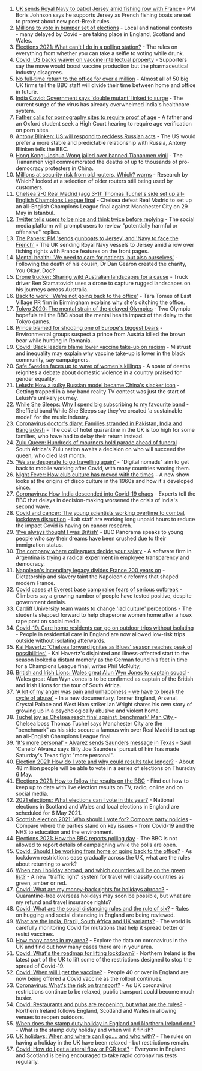 1. [UK sends Royal Navy to patrol Jersey amid fishing row with France](https://www.bbc.co.uk/news/uk-57003069) - PM Boris Johnson says he supports Jersey as French fishing boats are set to protest about new post-Brexit rules.
2. [Millions to vote in bumper set of elections](https://www.bbc.co.uk/news/uk-politics-56998434) - Local and national contests - many delayed by Covid - are taking place in England, Scotland and Wales.
3. [Elections 2021: What can't I do in a polling station?](https://www.bbc.co.uk/news/explainers-56849080) - The rules on everything from whether you can take a selfie to voting while drunk.
4. [Covid: US backs waiver on vaccine intellectual property](https://www.bbc.co.uk/news/world-us-canada-57004302) - Supporters say the move would boost vaccine production but the pharmaceutical industry disagrees.
5. [No full-time return to the office for over a million](https://www.bbc.co.uk/news/business-56972207) - Almost all of 50 big UK firms tell the BBC staff will divide their time between home and office in future.
6. [India Covid: Government says 'double mutant' linked to surge](https://www.bbc.co.uk/news/world-asia-india-57004764) - The current surge of the virus has already overwhelmed India's healthcare system.
7. [Father calls for pornography sites to require proof of age](https://www.bbc.co.uk/news/education-56993735) - A father and an Oxford student seek a High Court hearing to require age verification on porn sites.
8. [Antony Blinken: US will respond to reckless Russian acts](https://www.bbc.co.uk/news/world-us-canada-57002792) - The US would prefer a more stable and predictable relationship with Russia, Antony Blinken tells the BBC.
9. [Hong Kong: Joshua Wong jailed over banned Tiananmen vigil](https://www.bbc.co.uk/news/world-asia-china-57005120) - The Tiananmen vigil commemorated the deaths of up to thousands of pro-democracy protesters in China.
10. [Millions at security risk from old routers, Which? warns](https://www.bbc.co.uk/news/technology-56996717) - Research by Which? looked at a selection of older routers still being used by customers.
11. [Chelsea 2-0 Real Madrid (agg 3-1): Thomas Tuchel's side set up all-English Champions League final](https://www.bbc.co.uk/sport/football/56985477) - Chelsea defeat Real Madrid to set up an all-English Champions League final against Manchester City on 29 May in Istanbul.
12. [Twitter tells users to be nice and think twice before replying](https://www.bbc.co.uk/news/business-57004794) - The social media platform will prompt users to review "potentially harmful or offensive" replies.
13. [The Papers: PM 'sends gunboats to Jersey' and 'Navy to face the French'](https://www.bbc.co.uk/news/blogs-the-papers-57004022) - The UK sending Royal Navy vessels to Jersey amid a row over fishing rights with France features on the front pages.
14. [Mental health: 'We need to care for patients, but also ourselves'](https://www.bbc.co.uk/news/uk-england-london-56983061) - Following the death of his cousin, Dr Dan Gearon created the charity, You Okay, Doc?
15. [Drone trucker: Sharing wild Australian landscapes for a cause](https://www.bbc.co.uk/news/world-australia-56990845) - Truck driver Ben Stamatovich uses a drone to capture rugged landscapes on his journeys across Australia.
16. [Back to work: 'We're not going back to the office'](https://www.bbc.co.uk/news/business-56999831) - Tara Tomes of East Village PR firm in Birmingham explains why she's ditching the office.
17. [Tokyo 2020: The mental strain of the delayed Olympics](https://www.bbc.co.uk/news/world-57001404) - Two Olympic hopefuls tell the BBC about the mental health impact of the delay to the Tokyo games.
18. [Prince blamed for shooting one of Europe's biggest bears](https://www.bbc.co.uk/news/world-europe-56991543) - Environmental groups suspect a prince from Austria killed the brown bear while hunting in Romania.
19. [Covid: Black leaders blame lower vaccine take-up on racism](https://www.bbc.co.uk/news/health-56813982) - Mistrust and inequality may explain why vaccine take-up is lower in the black community, say campaigners.
20. [Safe Sweden faces up to wave of women's killings](https://www.bbc.co.uk/news/world-europe-56977771) - A spate of deaths reignites a debate about domestic violence in a country praised for gender equality.
21. [Lelush: How a sulky Russian model became China's slacker icon](https://www.bbc.co.uk/news/world-asia-china-56967923) - Getting trapped in a boy band reality TV contest was just the start of Lelush's unlikely journey.
22. [While She Sleeps: Why I spend big subscribing to my favourite band](https://www.bbc.co.uk/news/newsbeat-56887239) - Sheffield band While She Sleeps say they've created 'a sustainable model' for the music industry.
23. [Coronavirus doctor's diary: Families stranded in Pakistan, India and Bangladesh](https://www.bbc.co.uk/news/health-56873813) - The cost of hotel quarantine in the UK is too high for some families, who have had to delay their return instead.
24. [Zulu Queen: Hundreds of mourners hold parade ahead of funeral](https://www.bbc.co.uk/news/world-africa-57001682) - South Africa's Zulu nation awaits a decision on who will succeed the queen, who died last month.
25. ['We are desperate to go travelling again'](https://www.bbc.co.uk/news/business-56981100) - "Digital nomads" aim to get back to mobile working after Covid, with many countries wooing them.
26. [Night Fever: How club culture has moved with the times](https://www.bbc.co.uk/news/entertainment-arts-56916861) - A new show looks at the origins of disco culture in the 1960s and how it's developed since.
27. [Coronavirus: How India descended into Covid-19 chaos](https://www.bbc.co.uk/news/world-asia-india-56977653) - Experts tell the BBC that delays in decision-making worsened the crisis of India's second wave.
28. [Covid and cancer: The young scientists working overtime to combat lockdown disruption](https://www.bbc.co.uk/news/newsbeat-56821532) - Lab staff are working long unpaid hours to reduce the impact Covid is having on cancer research.
29. ['I've always thought I was British'](https://www.bbc.co.uk/news/uk-56984268) - BBC Panorama speaks to young people who say their dreams have been crushed due to their immigration status.
30. [The company where colleagues decide your salary](https://www.bbc.co.uk/news/business-56915767) - A software firm in Argentina is trying a radical experiment in employee transparency and democracy.
31. [Napoleon's incendiary legacy divides France 200 years on](https://www.bbc.co.uk/news/world-europe-56977769) - Dictatorship and slavery taint the Napoleonic reforms that shaped modern France.
32. [Covid cases at Everest base camp raise fears of serious outbreak](https://www.bbc.co.uk/news/world-asia-56984320) - Climbers say a growing number of people have tested positive, despite government denials.
33. [Cardiff University team wants to change 'lad culture' perceptions](https://www.bbc.co.uk/news/uk-wales-56933984) - The students stepped forward to help chaperone women home after a hoax rape post on social media.
34. [Covid-19: Care home residents can go on outdoor trips without isolating](https://www.bbc.co.uk/news/uk-56977779) - People in residential care in England are now allowed low-risk trips outside without isolating afterwards.
35. [Kai Havertz: 'Chelsea forward ignites as Blues' season reaches peak of possibilities'](https://www.bbc.co.uk/sport/football/57004403) - Kai Havertz's disjointed and illness-affected start to the season looked a distant memory as the German found his feet in time for a Champions League final, writes Phil McNulty,
36. [British and Irish Lions: Wales great Alun Wyn Jones to captain squad](https://www.bbc.co.uk/sport/rugby-union/57004215) - Wales great Alun Wyn Jones is to be confirmed as captain of the British and Irish Lions for the tour of South Africa.
37. ['A lot of my anger was pain and unhappiness - we have to break the cycle of abuse'](https://www.bbc.co.uk/sport/football/57000650) - In a new documentary, former England, Arsenal, Crystal Palace and West Ham striker Ian Wright shares his own story of growing up in a psychologically abusive and violent home.
38. [Tuchel joy as Chelsea reach final against 'benchmark' Man City ](https://www.bbc.co.uk/sport/football/57004535) - Chelsea boss Thomas Tuchel says Manchester City are the "benchmark" as his side secure a famous win over Real Madrid to set up an all-English Champions League final.
39. ['It's more personal' - Alvarez sends Saunders message in Texas](https://www.bbc.co.uk/sport/boxing/56999903) - Saul 'Canelo' Alvarez says Billy Joe Saunders' pursuit of him has made Saturday's Texas fight "more personal".
40. [Election 2021: How do I vote and why could results take longer?](https://www.bbc.co.uk/news/uk-politics-56581106) - About 48 million people will be able to vote in a series of elections on Thursday 6 May.
41. [Elections 2021: How to follow the results on the BBC](https://www.bbc.co.uk/news/uk-politics-56930132) - Find out how to keep up to date with live election results on TV, radio, online and on social media.
42. [2021 elections: What elections can I vote in this year?](https://www.bbc.co.uk/news/56129210) - National elections in Scotland and Wales and local elections in England are scheduled for 6 May 2021.
43. [Scottish election 2021: Who should I vote for? Compare party policies](https://www.bbc.co.uk/news/uk-scotland-scotland-politics-56510773) - Compare where the parties stand on key issues - from Covid-19 and the NHS to education and the environment.
44. [Elections 2021: How the BBC reports polling day](https://www.bbc.co.uk/news/uk-politics-48124106) - The BBC is not allowed to report details of campaigning while the polls are open.
45. [Covid: Should I be working from home or going back to the office?](https://www.bbc.co.uk/news/business-52567567) - As lockdown restrictions ease gradually across the UK, what are the rules about returning to work?
46. [When can I holiday abroad, and which countries will be on the green list?](https://www.bbc.co.uk/news/explainers-52544307) - A new "traffic light" system for travel will classify countries as green, amber or red.
47. [Covid: What are my money-back rights for holidays abroad?](https://www.bbc.co.uk/news/business-51615412) - Quarantine-free overseas holidays may soon be possible, but what are my refund and travel insurance rights?
48. [Covid: What are the social distancing rules and the rule of six?](https://www.bbc.co.uk/news/uk-51506729) - Rules on hugging and social distancing in England are being reviewed.
49. [What are the India, Brazil, South Africa and UK variants?](https://www.bbc.co.uk/news/health-55659820) - The world is carefully monitoring Covid for mutations that help it spread better or resist vaccines.
50. [How many cases in my area?](https://www.bbc.co.uk/news/uk-51768274) - Explore the data on coronavirus in the UK and find out how many cases there are in your area.
51. [Covid: What's the roadmap for lifting lockdown?](https://www.bbc.co.uk/news/explainers-52530518) - Northern Ireland is the latest part of the UK to lift some of the restrictions designed to stop the spread of Covid-19.
52. [Covid: When will I get the vaccine?](https://www.bbc.co.uk/news/health-55045639) - People 40 or over in England are now being offered a Covid vaccine as the rollout continues.
53. [Coronavirus: What's the risk on transport?](https://www.bbc.co.uk/news/health-51736185) - As UK coronavirus restrictions continue to be relaxed, public transport could become much busier.
54. [Covid: Restaurants and pubs are reopening, but what are the rules?](https://www.bbc.co.uk/news/business-52977388) - Northern Ireland follows England, Scotland and Wales in allowing venues to reopen outdoors.
55. [When does the stamp duty holiday in England and Northern Ireland end?](https://www.bbc.co.uk/news/business-53319433) - What is the stamp duty holiday and when will it finish?
56. [UK holidays: When and where can I go.... and who with?](https://www.bbc.co.uk/news/explainers-52646738) - The rules on having a holiday in the UK have been relaxed - but restrictions remain.
57. [Covid: How do I get a lateral flow or PCR test?](https://www.bbc.co.uk/news/health-51943612) - Everyone in England and Scotland is being encouraged to take rapid coronavirus tests regularly.
